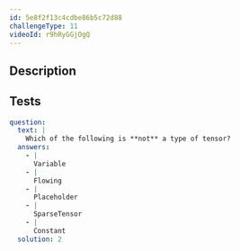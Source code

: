 ```yaml
---
id: 5e8f2f13c4cdbe86b5c72d88
challengeType: 11
videoId: r9hRyGGjOgQ
---
```


## Description

<section id='description'>
</section>

## Tests

<section id='tests'>

```yml
question:
  text: |
    Which of the following is **not** a type of tensor?
  answers:
    - |
      Variable
    - |
      Flowing
    - |
      Placeholder
    - |
      SparseTensor
    - |
      Constant
  solution: 2
```

</section>
